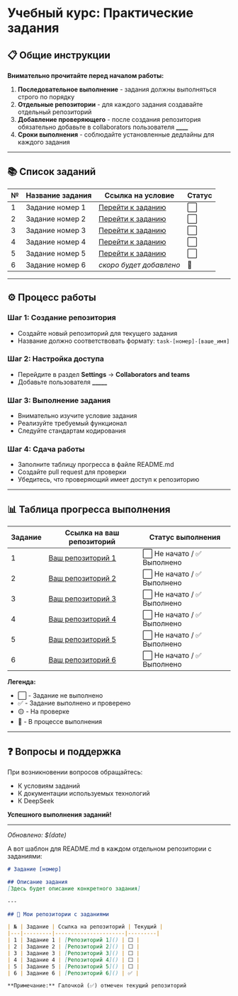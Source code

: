 
# Учебный курс: Практические задания

## 📋 Общие инструкции

**Внимательно прочитайте перед началом работы:**

1. **Последовательное выполнение** - задания должны выполняться строго по порядку
2. **Отдельные репозитории** - для каждого задания создавайте отдельный репозиторий
3. **Добавление проверяющего** - после создания репозитория обязательно добавьте в collaborators пользователя **____**
4. **Сроки выполнения** - соблюдайте установленные дедлайны для каждого задания

---

## 📚 Список заданий

| № | Название задания | Ссылка на условие | Статус |
|---|------------------|-------------------|---------|
| 1 | Задание номер 1 | [Перейти к заданию](https://github.com/Teacher001-top/Task-001) | ⬜ |
| 2 | Задание номер 2 | [Перейти к заданию](https://github.com/Teacher001-top/Task-002) | ⬜ |
| 3 | Задание номер 3 | [Перейти к заданию](https://github.com/Teacher001-top/Task-003) | ⬜ |
| 4 | Задание номер 4 | [Перейти к заданию](https://github.com/Teacher001-top/Task-003.1) | ⬜ |
| 5 | Задание номер 5 | [Перейти к заданию](https://github.com/Teacher001-top/Task-004) | ⬜ |
| 6 | Задание номер 6 | *скоро будет добавлено* | 🔄 |

---

## ⚙️ Процесс работы

### Шаг 1: Создание репозитория
- Создайте новый репозиторий для текущего задания
- Название должно соответствовать формату: `task-[номер]-[ваше_имя]`

### Шаг 2: Настройка доступа
- Перейдите в раздел **Settings** → **Collaborators and teams**
- Добавьте пользователя **_____** 

### Шаг 3: Выполнение задания
- Внимательно изучите условие задания
- Реализуйте требуемый функционал
- Следуйте стандартам кодирования

### Шаг 4: Сдача работы
- Заполните таблицу прогресса в файле README.md
- Создайте pull request для проверки
- Убедитесь, что проверяющий имеет доступ к репозиторию

---

## 📊 Таблица прогресса выполнения

| Задание | Ссылка на ваш репозиторий | Статус выполнения |
|---------|--------------------------|-------------------|
| 1 | [Ваш репозиторий 1]() | ⬜ Не начато / ✅ Выполнено |
| 2 | [Ваш репозиторий 2]() | ⬜ Не начато / ✅ Выполнено |
| 3 | [Ваш репозиторий 3]() | ⬜ Не начато / ✅ Выполнено |
| 4 | [Ваш репозиторий 4]() | ⬜ Не начато / ✅ Выполнено |
| 5 | [Ваш репозиторий 5]() | ⬜ Не начато / ✅ Выполнено |
| 6 | [Ваш репозиторий 6]() | ⬜ Не начато / ✅ Выполнено |

**Легенда:**
- ⬜ - Задание не выполнено
- ✅ - Задание выполнено и проверено
- 🟡 - На проверке
- 🔄 - В процессе выполнения

---

## ❓ Вопросы и поддержка

При возникновении вопросов обращайтесь:
- К условиям заданий
- К документации используемых технологий
- К DeepSeek

**Успешного выполнения заданий!**

---
*Обновлено: $(date)*


А вот шаблон для README.md в каждом отдельном репозитории с заданиями:

```markdown
# Задание [номер]

## Описание задания
[Здесь будет описание конкретного задания]

---

## 📁 Мои репозитории с заданиями

| № | Задание | Ссылка на репозиторий | Текущий |
|---|---------|----------------------|---------|
| 1 | Задание 1 | [Репозиторий 1]() | ⬜ |
| 2 | Задание 2 | [Репозиторий 2]() | ⬜ |
| 3 | Задание 3 | [Репозиторий 3]() | ⬜ |
| 4 | Задание 4 | [Репозиторий 4]() | ⬜ |
| 5 | Задание 5 | [Репозиторий 5]() | ⬜ |
| 6 | Задание 6 | [Репозиторий 6]() | ✅ |

**Примечание:** Галочкой (✅) отмечен текущий репозиторий
```
